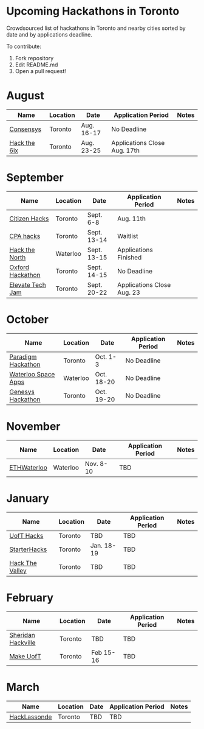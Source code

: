 # Upcoming Hackathons in Toronto
Crowdsourced list of hackathons in Toronto and nearby cities sorted by date and by applications deadline.

To contribute:
 1. Fork repository
 2. Edit README.md
 3. Open a pull request!


# August

 | Name  |  Location | Date | Application Period |  Notes |
 |---|---|---|---|---|
 | [Consensys](https://generalassemb.ly/education/consensys-grants-toronto/toronto/83689)  |  Toronto | Aug. 16-17  |  No Deadline |   |
 | [Hack the 6ix](https://hackthe6ix.com/)  |  Toronto |  Aug. 23-25  | Applications Close Aug. 17th |   |

 
# September
 
 | Name  |  Location | Date | Application Period |  Notes |
 |---|---|---|---|---|
 | [Citizen Hacks](https://www.citizenhacks.com/)  | Toronto | Sept. 6-8 | Aug. 11th |   |
 | [CPA hacks](https://www.cpacanada.ca/en/career-and-professional-development/conferences/2019/september/2019-cpa-hacks-data-driven-financial-analysis)  |  Toronto | Sept. 13-14  |  Waitlist |   |
 | [Hack the North](https://hackthenorth.com/)  |  Waterloo | Sept. 13-15  |  Applications Finished |   |
 | [Oxford Hackathon](https://www.hackworks.com/en/OxfordHackathonLondon)  |  Toronto | Sept. 14-15  |  No Deadline |   |
 | [Elevate Tech Jam](http://elevate.ca/events/tech-jam/)  |  Toronto | Sept. 20-22  |  Applications Close Aug. 23 |   |


 
# October 
 
 | Name  |  Location | Date | Application Period |  Notes |
 |---|---|---|---|---|
 | [Paradigm Hackathon](https://www.hackworks.com/en/paradigmx2019)  | Toronto | Oct. 1-3 | No Deadline |   |
 | [Waterloo Space Apps](https://2019.spaceappschallenge.org/locations/kitchener-waterloo-canada)  | Waterloo | Oct. 18-20 | No Deadline |   |
 | [Genesys Hackathon](https://www.eventbrite.ca/e/genesys-hackathon-prizes-ms-surface-go-osmo-pocket-airpods-focals-by-north-tickets-62890236390?aff=ebdssbdestsearch)  | Toronto | Oct. 19-20 | No Deadline |   |
 
# November
 | Name  |  Location | Date | Application Period |  Notes |
 |---|---|---|---|---|
 | [ETHWaterloo](https://ethwaterloo.com/)  | Waterloo | Nov. 8-10 | TBD |   |

 
# January

 | Name  |  Location | Date | Application Period |  Notes |
 |---|---|---|---|---|
 | [UofT Hacks](https://uofthacks.com/)  | Toronto | TBD | TBD |   |
 | [StarterHacks](www.starterhacks.ca)  | Toronto | Jan. 18-19 | TBD |   |
 | [Hack The Valley]()  |Toronto | TBD | TBD |   |

# February

 | Name  |  Location | Date | Application Period |  Notes |
 |---|---|---|---|---|
 | [Sheridan Hackville]( https://www.hackville.io/)  | Toronto | TBD | TBD |   |
 | [Make UofT](https://ieee.utoronto.ca/makeuoft/)  | Toronto | Feb 15-16 | TBD |   |

# March

 | Name  |  Location | Date | Application Period |  Notes |
 |---|---|---|---|---|
 | [HackLassonde](http://hacklassonde.ca/)  | Toronto | TBD | TBD |   |



